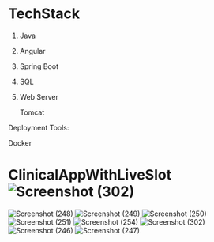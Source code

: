 # TechStack
1. Java
2. Angular
3. Spring Boot
4. SQL
5. Web Server

   Tomcat
   
 Deployment Tools:
 
   Docker

# ClinicalAppWithLiveSlot![Screenshot (302)](https://user-images.githubusercontent.com/31414920/190703614-953e7afc-c40a-4bca-93f3-d506221571b0.png)
![Screenshot (248)](https://user-images.githubusercontent.com/31414920/190703846-91cde890-6963-4589-a558-62c7b25c6ad7.png)
![Screenshot (249)](https://user-images.githubusercontent.com/31414920/190703859-7a257147-41f8-4a46-ab73-ec1f1a89b597.png)
![Screenshot (250)](https://user-images.githubusercontent.com/31414920/190703861-2764ae70-926a-4cca-9ca9-d25c56f24f2b.png)
![Screenshot (251)](https://user-images.githubusercontent.com/31414920/190703863-fc05b75e-fb7b-410b-8c93-bfc33e74615e.png)
![Screenshot (254)](https://user-images.githubusercontent.com/31414920/190703871-86c0b3f9-8f4b-45e2-9070-3777137d9f82.png)
![Screenshot (302)](https://user-images.githubusercontent.com/31414920/190703874-8345cc28-450b-442d-ace4-11886d1626d2.png)
![Screenshot (246)](https://user-images.githubusercontent.com/31414920/190703882-3537edc7-7008-4eb3-90b4-e730d6bb57c2.png)
![Screenshot (247)](https://user-images.githubusercontent.com/31414920/190703887-5df09dd2-af1d-4949-902f-c9c76c8f3895.png)
